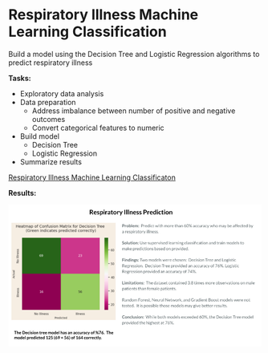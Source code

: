 # Respiratory Illness Machine Learning Classification

Build a model using the Decision Tree and Logistic Regression algorithms to predict respiratory illness

<b>Tasks:</b>
  *  Exploratory data analysis
  *  Data preparation
     *  Address imbalance between number of positive and negative outcomes
     *  Convert categorical features to numeric
  *  Build model
     *  Decision Tree
     *  Logistic Regression
  *  Summarize results

[Respiratory Illness Machine Learning Classificaton](https://github.com/Sarah269/glowing-dollop/blob/main/Respiratory%20Illness/Respiratory.pdf)


<p><b>Results:</b></p>

![Results](https://github.com/Sarah269/glowing-dollop/blob/main/Respiratory%20Illness/RespiratoryIllness.png)

